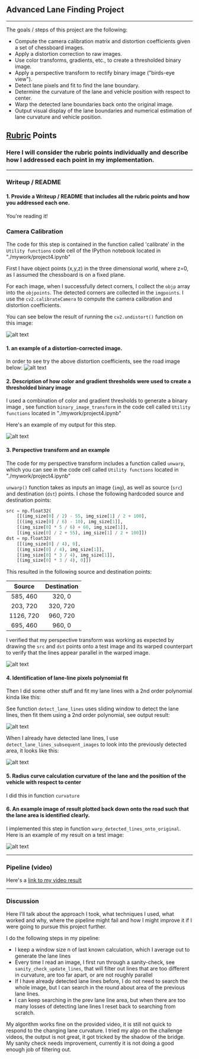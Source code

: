 ## Advanced Lane Finding Project
---

The goals / steps of this project are the following:

* Compute the camera calibration matrix and distortion coefficients given a set of chessboard images.
* Apply a distortion correction to raw images.
* Use color transforms, gradients, etc., to create a thresholded binary image.
* Apply a perspective transform to rectify binary image ("birds-eye view").
* Detect lane pixels and fit to find the lane boundary.
* Determine the curvature of the lane and vehicle position with respect to center.
* Warp the detected lane boundaries back onto the original image.
* Output visual display of the lane boundaries and numerical estimation of lane curvature and vehicle position.

[//]: # (Image References)

[image1]: ./output_images/undistort-1.png "Undistorted"
[image2]: ./output_images/undistort.png "Road Transformed"
[image3]: ./output_images/threshold_binary.png "Threshold Binary"
[image4]: ./output_images/checkTranfsform.png "Checking Transform"
[image5]: ./output_images/detect_lane_lines_1.png "Fit Visual"
[image6]: ./output_images/detect_lane_lines2.png "Fit Visual"
[image7]: ./output_images/output_metrics.png "Output"
[video1]: ./output_images/project_video-5.mp4 "Video"

## [Rubric](https://review.udacity.com/#!/rubrics/571/view) Points

### Here I will consider the rubric points individually and describe how I addressed each point in my implementation.  

---

### Writeup / README

#### 1. Provide a Writeup / README that includes all the rubric points and how you addressed each one.  
You're reading it!

### Camera Calibration

The code for this step is contained in the function called 'calibrate' in the  `Utility functions` code cell of the IPython notebook located in "./mywork/project4.ipynb"   

First I have object points (x,y,z) in the three dimensional world, where z=0, as I assumed the chessboard is on a fixed plane.

For each image, when I successfully detect corners, I collect the `objp` array into the `objpoints`. The detected corners are collected in the `imgpoints`. I use the `cv2.calibrateCamera` to compute the camera calibration and distortion coefficients.  

You can see below the result of running the `cv2.undistort()` function on this image: 

![alt text][image1]

#### 1. an example of a distortion-corrected image.

In order to see try the above distortion coefficients, see the road image below:
![alt text][image2]

#### 2. Description of how color and gradient thresholds were used to create a thresholded binary image

I used a combination of color and gradient thresholds to generate a binary image , see function `binary_image_transform` in the code cell called `Utility functions` located in "./mywork/project4.ipynb"

Here's an example of my output for this step.

![alt text][image3]

#### 3. Perspective transform and an example

The code for my perspective transform includes a function called `unwarp`, which you can see in the code cell called `Utility functions` located in "./mywork/project4.ipynb"

`unwarp()` function takes as inputs an image (`img`), as well as source (`src`) and destination (`dst`) points.  I chose the following hardcoded source and destination points:

```python
src = np.float32(
    [[(img_size[0] / 2) - 55, img_size[1] / 2 + 100],
    [((img_size[0] / 6) - 10), img_size[1]],
    [(img_size[0] * 5 / 6) + 60, img_size[1]],
    [(img_size[0] / 2 + 55), img_size[1] / 2 + 100]])
dst = np.float32(
    [[(img_size[0] / 4), 0],
    [(img_size[0] / 4), img_size[1]],
    [(img_size[0] * 3 / 4), img_size[1]],
    [(img_size[0] * 3 / 4), 0]])
```

This resulted in the following source and destination points:

| Source        | Destination   | 
|:-------------:|:-------------:| 
| 585, 460      | 320, 0        | 
| 203, 720      | 320, 720      |
| 1126, 720     | 960, 720      |
| 695, 460      | 960, 0        |

I verified that my perspective transform was working as expected by drawing the `src` and `dst` points onto a test image and its warped counterpart to verify that the lines appear parallel in the warped image.

![alt text][image4]

#### 4. Identification of lane-line pixels polynomial fit

Then I did some other stuff and fit my lane lines with a 2nd order polynomial kinda like this:


See function `detect_lane_lines` uses sliding window to detect the lane lines, then fit them using a 2nd order polynomial, see output result:

![alt text][image5]

When I already have detected lane lines, I use `detect_lane_lines_subsequent_images` to look into the previously detected area, it looks like this:

![alt text][image6]

#### 5. Radius curve calculation curvature of the lane and the position of the vehicle with respect to center

I did this in function `curvature`

#### 6. An example image of result plotted back down onto the road such that the lane area is identified clearly.

I implemented this step in function `warp_detected_lines_onto_original`.  Here is an example of my result on a test image:

![alt text][image7]

---

### Pipeline (video)

Here's a [link to my video result](./project_video.mp4)

---

### Discussion

Here I'll talk about the approach I took, what techniques I used, what worked and why, where the pipeline might fail and 
how I might improve it if I were going to pursue this project further.
  
I do the following steps in my pipeline:

* I keep a window size n of last known calculation, which I average out to generate the lane lines
* Every time I read an image, I first run through a sanity-check, see `sanity_check_update_lines`, that will filter out lines that are too different in curvature, are too far apart, or are not roughly parallel
* If I have already detected lane lines before, I do not need to search the whole image, but I can search in the round about area of the previous lane lines.
* I can keep searching in the prev lane line area, but when there are too many losses of detecting lane lines I reset back to searching from scratch.

My algorithm works fine on the provided video, it is still not quick to respond to the changing lane curvature. I tried my algo on the challenge videos, the output is not great, it got tricked by the shadow of the bridge.  My sanity check needs improvement, currently it is not doing a good enough job of filtering out.

